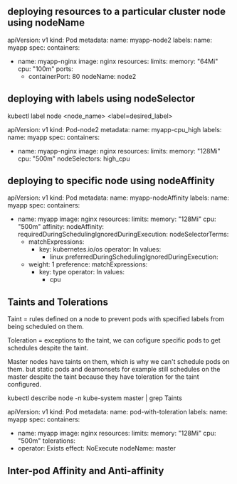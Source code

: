 ## deploying resources to a particular cluster node using nodeName

apiVersion: v1
kind: Pod
metadata:
  name: myapp-node2
  labels:
    name: myapp
spec:
  containers:
  - name: myapp-nginx
    image: nginx
    resources:
      limits:
        memory: "64Mi"
        cpu: "100m"
    ports:
      - containerPort: 80
  nodeName: node2



## deploying with labels using nodeSelector

kubectl label node <node_name> <label=desired_label>

apiVersion: v1
kind: Pod-node2
metadata:
  name: myapp-cpu_high
  labels:
    name: myapp
spec:
  containers:
  - name: myapp-nginx
    image: nginx
    resources:
      limits:
        memory: "128Mi"
        cpu: "500m"
  nodeSelectors: high_cpu


## deploying to specific node using nodeAffinity

apiVersion: v1
kind: Pod
metadata:
  name: myapp-nodeAffinity
  labels:
    name: myapp
spec:
  containers:
  - name: myapp
    image: nginx
    resources:
      limits:
        memory: "128Mi"
        cpu: "500m"
affinity: 
  nodeAffinity:
    requiredDuringSchedulingIgnoredDuringExecution:
      nodeSelectorTerms:
      - matchExpressions:
        - key: kubernetes.io/os
          operator: In 
          values: 
          - linux
    preferredDuringSchedulingIgnoredDuringExecution:
      - weight: 1
        preference:
          matchExpressions:
          - key: type
            operator: In
            values:
            - cpu


## Taints and Tolerations

Taint = rules defined on a node to prevent pods with specified labels from being scheduled on them.

Toleration = exceptions to the taint, we can cofigure specific pods to get schedules despite the taint.

Master nodes have taints on them, which is why we can't schedule pods on them. but static pods and deamonsets for example still schedules on the master despite the taint because they have toleration for the taint configured.

kubectl describe node -n kube-system master | grep Taints


apiVersion: v1
kind: Pod
metadata:
  name: pod-with-toleration
  labels:
    name: myapp
spec:
  containers:
  - name: myapp
    image: nginx
    resources:
      limits:
        memory: "128Mi"
        cpu: "500m"
  tolerations:
  - operator: Exists
    effect: NoExecute
  nodeName: master


## Inter-pod Affinity and Anti-affinity


